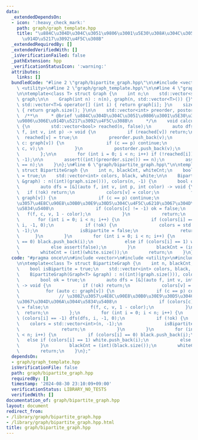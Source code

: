 ```yaml
---
data:
  _extendedDependsOn:
  - icon: ':heavy_check_mark:'
    path: graph/graph_template.hpp
    title: "\u884C\u304D\u304C\u3051\u9806\u3001\u5E30\u308A\u304C\u3051\u9806\u306E\
      \u914D\u5217\u3092\u4F5C\u308B"
  _extendedRequiredBy: []
  _extendedVerifiedWith: []
  _isVerificationFailed: false
  _pathExtension: hpp
  _verificationStatusIcon: ':warning:'
  attributes:
    links: []
  bundledCode: "#line 2 \"graph/bipartite_graph.hpp\"\n\n#include <vector>\n#include\
    \ <utility>\n#line 2 \"graph/graph_template.hpp\"\n\n#line 4 \"graph/graph_template.hpp\"\
    \n\ntemplate<class T> struct Graph {\n    int n;\n    std::vector<std::vector<T>>\
    \ graph;\n\n    Graph(int n) : n(n), graph(n, std::vector<T>()) {}\n    inline\
    \ std::vector<T>& operator[] (int i) { return graph[i]; }\n    size_t size() const\
    \ { return graph.size(); }\n\n    std::vector<int> preorder, postorder;\n\n  \
    \  /**\n     * @brief \u884C\u304D\u304C\u3051\u9806\u3001\u5E30\u308A\u304C\u3051\
    \u9806\u306E\u914D\u5217\u3092\u4F5C\u308B\n     */\n    void calculateOrder()\
    \ {\n        std::vector<bool> reached(n, false);\n        auto dfs = [&](auto\
    \ f, int v, int p) -> void {\n            if (reached[v]) return;\n          \
    \  reached[v] = true;\n            preorder.push_back(v);\n            for (auto\
    \ c: graph[v]) {\n                if (c == p) continue;\n                f(f,\
    \ c, v);\n            }\n            postorder.push_back(v);\n            return;\n\
    \        };\n\n        for (int i = 0; i < n; i++) if (!reached[i]) dfs(dfs, i,\
    \ -1);\n\n        assert((int)(preorder.size()) == n);\n        assert((int)(postorder.size())\
    \ == n);\n    }\n};\n#line 6 \"graph/bipartite_graph.hpp\"\n\ntemplate<class T>\
    \ struct BipartiteGraph {\n    int n, blackCnt, whiteCnt;\n    bool isBipartite\
    \ = true;\n    std::vector<int> colors, black, white;\n\n    BipartiteGraph(Graph<T>\
    \ &graph) : n((int)(graph.size())), colors(n, -1) {\n        bool ok = true;\n\
    \        auto dfs = [&](auto f, int v, int p, int color) -> void {\n         \
    \   if (!ok) return;\n            colors[v] = color;\n            for (auto c:\
    \ graph[v]) {\n                if (c == p) continue;\n                // \u3082\
    \u3057\u4E8C\u90E8\u30B0\u30E9\u30D5\u304C\u4F5C\u6210\u3067\u304D\u306A\u3044\
    \u5834\u5408\n                if (colors[c] != -1) ok = false;\n             \
    \   f(f, c, v, 1 - color);\n            }\n            return;\n        };\n \
    \       for (int i = 0; i < n; i++) {\n            if (colors[i] == -1) dfs(dfs,\
    \ i, -1, 0);\n            if (!ok) {\n                colors = std::vector<int>(n,\
    \ -1);\n                isBipartite = false;\n                return;\n      \
    \      }\n        }\n        for (int i = 0; i < n; i++) {\n            if (colors[i]\
    \ == 0) black.push_back(i);\n            else if (colors[i] == 1) white.push_back(i);\n\
    \            else assert(false);\n        }\n        blackCnt = (int)(black.size());\n\
    \        whiteCnt = (int)(white.size());\n        return;\n    }\n};\n"
  code: "#pragma once\n\n#include <vector>\n#include <utility>\n#include \"graph_template.hpp\"\
    \n\ntemplate<class T> struct BipartiteGraph {\n    int n, blackCnt, whiteCnt;\n\
    \    bool isBipartite = true;\n    std::vector<int> colors, black, white;\n\n\
    \    BipartiteGraph(Graph<T> &graph) : n((int)(graph.size())), colors(n, -1) {\n\
    \        bool ok = true;\n        auto dfs = [&](auto f, int v, int p, int color)\
    \ -> void {\n            if (!ok) return;\n            colors[v] = color;\n  \
    \          for (auto c: graph[v]) {\n                if (c == p) continue;\n \
    \               // \u3082\u3057\u4E8C\u90E8\u30B0\u30E9\u30D5\u304C\u4F5C\u6210\
    \u3067\u304D\u306A\u3044\u5834\u5408\n                if (colors[c] != -1) ok\
    \ = false;\n                f(f, c, v, 1 - color);\n            }\n          \
    \  return;\n        };\n        for (int i = 0; i < n; i++) {\n            if\
    \ (colors[i] == -1) dfs(dfs, i, -1, 0);\n            if (!ok) {\n            \
    \    colors = std::vector<int>(n, -1);\n                isBipartite = false;\n\
    \                return;\n            }\n        }\n        for (int i = 0; i\
    \ < n; i++) {\n            if (colors[i] == 0) black.push_back(i);\n         \
    \   else if (colors[i] == 1) white.push_back(i);\n            else assert(false);\n\
    \        }\n        blackCnt = (int)(black.size());\n        whiteCnt = (int)(white.size());\n\
    \        return;\n    }\n};"
  dependsOn:
  - graph/graph_template.hpp
  isVerificationFile: false
  path: graph/bipartite_graph.hpp
  requiredBy: []
  timestamp: '2024-08-30 23:10:09+09:00'
  verificationStatus: LIBRARY_NO_TESTS
  verifiedWith: []
documentation_of: graph/bipartite_graph.hpp
layout: document
redirect_from:
- /library/graph/bipartite_graph.hpp
- /library/graph/bipartite_graph.hpp.html
title: graph/bipartite_graph.hpp
---
```

